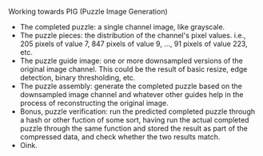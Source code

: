 Working towards PIG (Puzzle Image Generation)
- The completed puzzle: a single channel image, like grayscale.
- The puzzle pieces: the distribution of the channel's pixel values. i.e., 205 pixels of value 7, 847 pixels of value 9, ..., 91 pixels of value 223, etc.
- The puzzle guide image: one or more downsampled versions of the original image channel. This could be the result of basic resize, edge detection, binary thresholding, etc.
- The puzzle assembly: generate the completed puzzle based on the downsampled image channel and whatever other guides help in the process of reconstructing the original image.
- Bonus, puzzle verification: run the predicted completed puzzle through a hash or other fuction of some sort, having run the actual completed puzzle through the same function and stored the result as part of the compressed data, and check whether the two results match.
- Oink.

